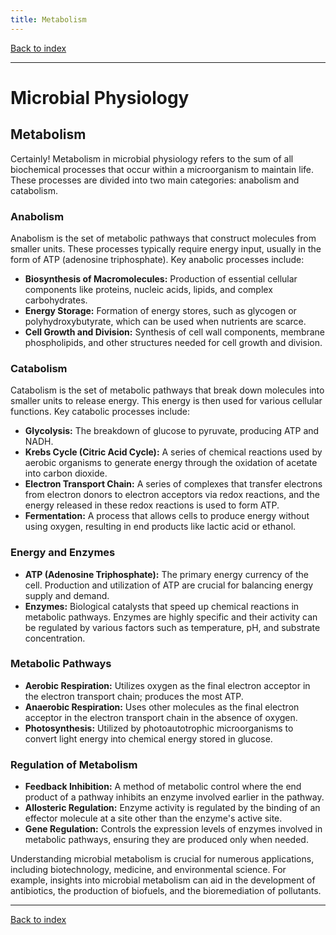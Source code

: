 ```yaml
---
title: Metabolism
---
```


[Back to index](index.html)

---
# Microbial Physiology
## Metabolism

Certainly! Metabolism in microbial physiology refers to the sum of all biochemical processes that occur within a microorganism to maintain life. These processes are divided into two main categories: anabolism and catabolism.

### Anabolism
Anabolism is the set of metabolic pathways that construct molecules from smaller units. These processes typically require energy input, usually in the form of ATP (adenosine triphosphate). Key anabolic processes include:

- **Biosynthesis of Macromolecules:** Production of essential cellular components like proteins, nucleic acids, lipids, and complex carbohydrates.
- **Energy Storage:** Formation of energy stores, such as glycogen or polyhydroxybutyrate, which can be used when nutrients are scarce.
- **Cell Growth and Division:** Synthesis of cell wall components, membrane phospholipids, and other structures needed for cell growth and division.

### Catabolism
Catabolism is the set of metabolic pathways that break down molecules into smaller units to release energy. This energy is then used for various cellular functions. Key catabolic processes include:

- **Glycolysis:** The breakdown of glucose to pyruvate, producing ATP and NADH.
- **Krebs Cycle (Citric Acid Cycle):** A series of chemical reactions used by aerobic organisms to generate energy through the oxidation of acetate into carbon dioxide.
- **Electron Transport Chain:** A series of complexes that transfer electrons from electron donors to electron acceptors via redox reactions, and the energy released in these redox reactions is used to form ATP.
- **Fermentation:** A process that allows cells to produce energy without using oxygen, resulting in end products like lactic acid or ethanol.

### Energy and Enzymes
- **ATP (Adenosine Triphosphate):** The primary energy currency of the cell. Production and utilization of ATP are crucial for balancing energy supply and demand.
- **Enzymes:** Biological catalysts that speed up chemical reactions in metabolic pathways. Enzymes are highly specific and their activity can be regulated by various factors such as temperature, pH, and substrate concentration.

### Metabolic Pathways
- **Aerobic Respiration:** Utilizes oxygen as the final electron acceptor in the electron transport chain; produces the most ATP.
- **Anaerobic Respiration:** Uses other molecules as the final electron acceptor in the electron transport chain in the absence of oxygen.
- **Photosynthesis:** Utilized by photoautotrophic microorganisms to convert light energy into chemical energy stored in glucose.

### Regulation of Metabolism
- **Feedback Inhibition:** A method of metabolic control where the end product of a pathway inhibits an enzyme involved earlier in the pathway.
- **Allosteric Regulation:** Enzyme activity is regulated by the binding of an effector molecule at a site other than the enzyme's active site.
- **Gene Regulation:** Controls the expression levels of enzymes involved in metabolic pathways, ensuring they are produced only when needed.

Understanding microbial metabolism is crucial for numerous applications, including biotechnology, medicine, and environmental science. For example, insights into microbial metabolism can aid in the development of antibiotics, the production of biofuels, and the bioremediation of pollutants.

---
[Back to index](index.html)
